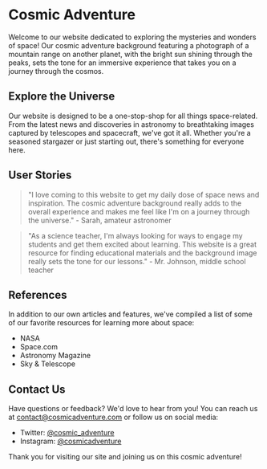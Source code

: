 <!--font:Exo 2-->

# Cosmic Adventure

Welcome to our website dedicated to exploring the mysteries and wonders of space! Our cosmic adventure background featuring a photograph of a mountain range on another planet, with the bright sun shining through the peaks, sets the tone for an immersive experience that takes you on a journey through the cosmos.

## Explore the Universe

Our website is designed to be a one-stop-shop for all things space-related. From the latest news and discoveries in astronomy to breathtaking images captured by telescopes and spacecraft, we've got it all. Whether you're a seasoned stargazer or just starting out, there's something for everyone here.

## User Stories

> "I love coming to this website to get my daily dose of space news and inspiration. The cosmic adventure background really adds to the overall experience and makes me feel like I'm on a journey through the universe." - Sarah, amateur astronomer

> "As a science teacher, I'm always looking for ways to engage my students and get them excited about learning. This website is a great resource for finding educational materials and the background image really sets the tone for our lessons." - Mr. Johnson, middle school teacher

## References

In addition to our own articles and features, we've compiled a list of some of our favorite resources for learning more about space:

- NASA
- Space.com
- Astronomy Magazine
- Sky & Telescope

## Contact Us

Have questions or feedback? We'd love to hear from you! You can reach us at [contact@cosmicadventure.com](mailto:contact@cosmicadventure.com) or follow us on social media:

- Twitter: [@cosmic_adventure](#)
- Instagram: [@cosmicadventure](#)

Thank you for visiting our site and joining us on this cosmic adventure!

<!--

Write me content for website with wallpaper which alt text is:

"A photograph of a mountain range on another planet, with the bright sun shining through the peaks."

The name/title of the page should not be 1:1 copy of the alt text but rather a real content of the website which is using this wallpaper.

- Use markdown format 
- Start with heading
- Heading should be short and concise
- The content should look like a real website 
- The website should not be about the wallpaper, wallpaper is just a related background
- Heading should be contain work "wallpaper" or "background"
- Include real sections like references, contact, user stories, etc. use things relevant to the page purpose.
- Feel free to use structure like headings, bullets, numbering, blockquotes, paragraphs, horizontal lines, etc.
- You can use formatting like bold or _italic_
- You can include UTF-8 emojis
- Links should be only #hash anchors (and you can refer to the document itself)
- Do not include images


---


# Explore the Mysteries of Space with Our Cosmic Adventure Wallpaper

Welcome to our website dedicated to exploring the wonders of space! Our cosmic adventure wallpaper featuring a photograph of a mountain range on another planet, with the bright sun shining through the peaks, will transport you to another world every time you visit our site.

## Discover the Universe

Our website is designed to be an immersive experience that takes you on a journey through the cosmos. From the latest news and discoveries in astronomy to breathtaking images captured by telescopes and spacecraft, we've got it all. Whether you're a seasoned stargazer or just starting out, there's something for everyone here.

## User Stories

> "I love coming to this website to get my daily dose of space news and inspiration. The cosmic adventure wallpaper is the perfect backdrop for all the amazing content they have." - Sarah, amateur astronomer

> "As a science teacher, I'm always looking for ways to engage my students and get them excited about learning. This website is a great resource for finding educational materials and the wallpaper really sets the tone for our lessons." - Mr. Johnson, middle school teacher

## References

In addition to our own articles and features, we've compiled a list of some of our favorite resources for learning more about space:

- NASA
- Space.com
- Astronomy Magazine
- Sky & Telescope

## Contact Us

Have questions or feedback? We'd love to hear from you! You can reach us at [contact@cosmicadventure.com](mailto:contact@cosmicadventure.com) or follow us on social media:

- Twitter: [@cosmic_adventure](#)
- Instagram: [@cosmicadventure](#)

Thank you for visiting our site and joining us on this cosmic adventure!


---


Heading should not include word "wallpaper". The website should not be about the wallpaper itself, wallpaper is just a related background, rewrite whole content.


---


# Discover the Wonders of Space with Our Cosmic Adventure Website

Welcome to our website dedicated to exploring the mysteries and wonders of space! Our cosmic adventure background featuring a photograph of a mountain range on another planet, with the bright sun shining through the peaks, sets the tone for an immersive experience that takes you on a journey through the cosmos.

## Explore the Universe

Our website is designed to be a one-stop-shop for all things space-related. From the latest news and discoveries in astronomy to breathtaking images captured by telescopes and spacecraft, we've got it all. Whether you're a seasoned stargazer or just starting out, there's something for everyone here.

## User Stories

> "I love coming to this website to get my daily dose of space news and inspiration. The cosmic adventure background really adds to the overall experience and makes me feel like I'm on a journey through the universe." - Sarah, amateur astronomer

> "As a science teacher, I'm always looking for ways to engage my students and get them excited about learning. This website is a great resource for finding educational materials and the background image really sets the tone for our lessons." - Mr. Johnson, middle school teacher

## References

In addition to our own articles and features, we've compiled a list of some of our favorite resources for learning more about space:

- NASA
- Space.com
- Astronomy Magazine
- Sky & Telescope

## Contact Us

Have questions or feedback? We'd love to hear from you! You can reach us at [contact@cosmicadventure.com](mailto:contact@cosmicadventure.com) or follow us on social media:

- Twitter: [@cosmic_adventure](#)
- Instagram: [@cosmicadventure](#)

Thank you for visiting our site and joining us on this cosmic adventure!

-->
